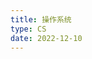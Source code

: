 ```yaml
---
title: 操作系统
type: CS
date: 2022-12-10
---
```


<ClientOnly>
  <Plum/>
</ClientOnly>
<ListPosts type="OS408"/>
